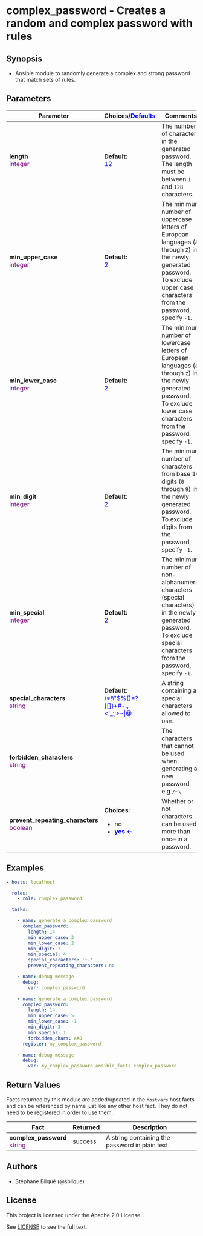# complex_password - Creates a random and complex password with rules

## Synopsis

* Ansible module to randomly generate a complex and strong password that match sets of rules.

## Parameters

| Parameter     | Choices/<font color="blue">Defaults</font> | Comments |
| ------------- | ---------|--------- |
|__length__<br><font color="purple">integer</font></font> | __Default:__<br><font color="blue">12</font> | The number of characters in the generated password.<br>The length must be between `1` and `128` characters. |
|__min_upper_case__<br><font color="purple">integer</font></font> | __Default:__<br><font color="blue">2</font> | The minimum number of uppercase letters of European languages (`A` through `Z`) in the newly generated password.<br>To exclude upper case characters from the password, specify `-1`. |
|__min_lower_case__<br><font color="purple">integer</font></font> | __Default:__<br><font color="blue">2</font> | The minimum number of lowercase letters of European languages (`a` through `z`) in the newly generated password.<br>To exclude lower case characters from the password, specify `-1`. |
|__min_digit__<br><font color="purple">integer</font></font> | __Default:__<br><font color="blue">2</font> | The minimum number of characters from base 10 digits (`0` through `9`) in the newly generated password.<br>To exclude digits from the password, specify `-1`. |
|__min_special__<br><font color="purple">integer</font></font> | __Default:__<br><font color="blue">2</font> | The minimum number of non-alphanumeric characters (special characters) in the newly generated password.<br>To exclude special characters from the password, specify `-1`. |
|__special_characters__<br><font color="purple">string</font></font> | __Default:__<br><font color="blue">/*!\\"$%()=?{[]}+\#-.,<'_:;>~\|@</font> | A string containing all special characters allowed to use. |
|__forbidden_characters__<br><font color="purple">string</font></font> |  | The characters that cannot be used when generating a new password, e.g `/~\`. |
|__prevent_repeating_characters__<br><font color="purple">boolean</font></font> | __Choices__: <ul><li>no</li><li><font color="blue">__yes &#x2190;__</font></li></ul> | Whether or not characters can be used more than once in a password. |

## Examples

```yaml
- hosts: localhost

  roles:
    - role: complex_password

  tasks:

    - name: generate a complex password
      complex_password:
        length: 14
        min_upper_case: 3
        min_lower_case: 2
        min_digit: 1
        min_special: 4
        special_characters: '+-'
        prevent_repeating_characters: no

    - name: debug message
      debug:
        var: complex_password

    - name: generate a complex password
      complex_password:
        length: 14
        min_upper_case: 5
        min_lower_case: -1
        min_digit: 3
        min_special: 1
        forbidden_chars: aA0
      register: my_complex_password

    - name: debug message
      debug:
        var: my_complex_password.ansible_facts.complex_password

```

## Return Values

Facts returned by this module are added/updated in the `hostvars` host facts and can be referenced by name just like any other host fact. They do not need to be registered in order to use them.

| Fact   | Returned   | Description |
| ------ |------------| ------------|
|__complex_password__<br><font color="purple">string</font> | success | A string containing the password in plain text. |

## Authors

* Stéphane Bilqué (@sbilque)

## License

This project is licensed under the Apache 2.0 License.

See [LICENSE](LICENSE) to see the full text.
